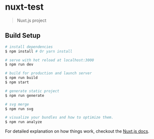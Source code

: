 # nuxt-test

> Nuxt.js project

## Build Setup

``` bash
# install dependencies
$ npm install # Or yarn install

# serve with hot reload at localhost:3000
$ npm run dev

# build for production and launch server
$ npm run build
$ npm start

# generate static project
$ npm run generate

# svg merge
$ npm run svg

# visualize your bundles and how to optimize them.
$ npm run analyze
```

For detailed explanation on how things work, checkout the [Nuxt.js docs](https://github.com/nuxt/nuxt.js).
